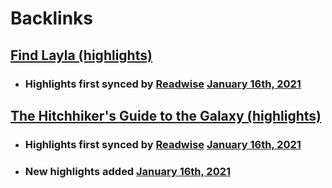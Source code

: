 
# Backlinks
## [Find Layla (highlights)](<Find Layla (highlights).md>)
- ### Highlights first synced by [Readwise](<Readwise.md>) [January 16th, 2021](<January 16th, 2021.md>)

## [The Hitchhiker's Guide to the Galaxy (highlights)](<The Hitchhiker's Guide to the Galaxy (highlights).md>)
- ### Highlights first synced by [Readwise](<Readwise.md>) [January 16th, 2021](<January 16th, 2021.md>)

- ### New highlights added [January 16th, 2021](<January 16th, 2021.md>)

